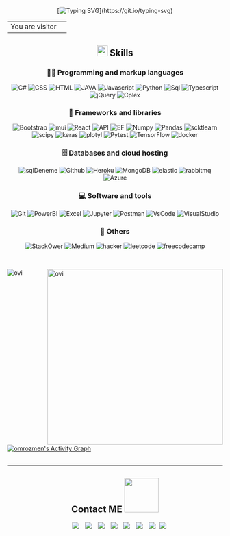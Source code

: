 <div align="center">

[![Typing SVG](https://readme-typing-svg.herokuapp.com?font=Script+MT&size=30&duration=5244&pause=1000&color=338AF7&background=FFFFFF00&center=true&vCenter=true&width=435&lines=Hi+!;Welcome+to+my+Github+profile...!;This+is+Ömer+Özmen..)](https://git.io/typing-svg)

<table>
  <tr>
    <td>You are visitor</td>
    <td><img src="https://profile-counter.glitch.me/omrozmen/count.svg" alt="" /></td>
  </tr>
</table>

## <img src="https://media2.giphy.com/media/QssGEmpkyEOhBCb7e1/giphy.gif?cid=ecf05e47a0n3gi1bfqntqmob8g9aid1oyj2wr3ds3mg700bl&rid=giphy.gif" width ="25"><b> Skills</b>


### 👨‍💻 Programming and markup languages

<p>


![C#](https://custom-icon-badges.demolab.com/badge/C%23-68217A.svg?logo=cs2&logoColor=white)
![CSS](https://img.shields.io/badge/CSS-1572B6.svg?logo=css3&logoColor=white)
![HTML](https://img.shields.io/badge/HTML-E34F26.svg?logo=html5&logoColor=white)
![JAVA](https://custom-icon-badges.demolab.com/badge/Java-007396.svg?logo=java&logoColor=white)
![Javascript](https://img.shields.io/badge/JavaScript-F7DF1E.svg?logo=javascript&logoColor=black)
![Python](https://img.shields.io/badge/Python-14354C.svg?logo=python&logoColor=white)
![Sql](https://custom-icon-badges.demolab.com/badge/SQL-025E8C.svg?logo=database&logoColor=white)
![Typescript](https://img.shields.io/badge/TypeScript-007ACC.svg?logo=typescript&logoColor=white)
![jQuery](https://img.shields.io/badge/jQuery-0769AD.svg?logo=jquery&logoColor=white)
![Cplex](https://img.shields.io/badge/ILOG%20Cplex-052FAD.svg?logo=ibm&logoColor=white)


</p>

### 🧰 Frameworks and libraries

<p>
	

![Bootstrap](https://img.shields.io/badge/Bootstrap-7952B3.svg?logo=bootstrap&logoColor=white)
![mui](https://img.shields.io/badge/MUI-007FFF.svg?logo=mui&logoColor=white)
![React](https://img.shields.io/badge/React-20232a.svg?logo=react&logoColor=%2361DAFB)
![API](https://img.shields.io/badge/API-5C2D91?logo=.net&logoColor=white)
![EF](https://img.shields.io/badge/Entity%20Framework-5C2D91?logo=.net&logoColor=white)
![Numpy](https://img.shields.io/badge/Numpy-013243.svg?logo=numpy&logoColor=white)
![Pandas](https://img.shields.io/badge/Pandas-150458.svg?logo=pandas&logoColor=white)
![scktlearn](https://img.shields.io/badge/Scikit%20Learn-F7931E.svg?logo=scikit-learn&logoColor=white)
![scipy](https://img.shields.io/badge/SciPy-8CAAE6.svg?logo=scipy&logoColor=white)
![keras](https://img.shields.io/badge/Keras-D00000.svg?logo=keras&logoColor=white)
![plotyl](https://img.shields.io/badge/Plotly-3F4F75.svg?logo=plotly&logoColor=white)
![Pytest](https://img.shields.io/badge/Pytest-0A9EDC.svg?logo=pytest&logoColor=white)
![TensorFlow](https://img.shields.io/badge/TensorFlow-FF6F00.svg?logo=TensorFlow&logoColor=white)
![docker](https://img.shields.io/badge/Docker-2496ED?logo=docker&logoColor=white)
	

</p>

### 🗄️ Databases and cloud hosting

<p>
	
![sqlDeneme](https://img.shields.io/badge/MsSql-CC2927.svg?logo=microsoft-sql-server&logoColor=white)
![Github](https://img.shields.io/badge/GitHub%20Pages-327FC7.svg?logo=github&logoColor=white)
![Heroku](https://img.shields.io/badge/Heroku-430098.svg?logo=heroku&logoColor=white)
![MongoDB](https://img.shields.io/badge/MongoDB-4ea94b.svg?logo=mongodb&logoColor=white)
![elastic](https://img.shields.io/badge/Elastic%20Search-005571.svg?logo=elasticsearch&logoColor=white)
![rabbitmq](https://img.shields.io/badge/RabbitMQ-FF6600.svg?logo=rabbitmq&logoColor=white)
![Azure](https://img.shields.io/badge/Azure-0078D4.svg?logo=microsoft-azure&logoColor=white)
	
	
</p>

### 💻 Software and tools

<p>

![Git](https://img.shields.io/badge/Git-F05033.svg?logo=git&logoColor=white)
![PowerBI](https://img.shields.io/badge/Power%20BI-F2C811?logo=Power%20BI&logoColor=white)
![Excel](https://img.shields.io/badge/Excel-217346?logo=microsoft-excel&logoColor=white)
![Jupyter](https://img.shields.io/badge/Jupyter-F37626.svg?logo=Jupyter&logoColor=white)
![Postman](https://img.shields.io/badge/Postman-FF6C37?logo=postman&logoColor=white)
![VsCode](https://img.shields.io/badge/Visual%20Studio%20Code-0078d7.svg?logo=visual-studio-code&logoColor=white)
![VisualStudio](https://img.shields.io/badge/Visual%20Studio-5C2D91.svg?logo=visual-studio&logoColor=white)

</p>
	
### 🧿 Others
	
<p>
	
![StackOwer](https://img.shields.io/badge/-Stack%20Overflow-FE7A16?logo=stack-overflow&logoColor=white)
![Medium](https://img.shields.io/badge/Medium-%2312100E.svg?&logo=medium&logoColor=white)
![hacker](https://img.shields.io/badge/Hacker%20Rank-00EA64.svg?&logo=hackerrank&logoColor=black)
![leetcode](https://img.shields.io/badge/LeetCode-FFA116.svg?&logo=leetcode&logoColor=black)
![freecodecamp](https://img.shields.io/badge/FreeCodeCamp-0A0A23.svg?&logo=freecodecamp&logoColor=white)	
</p>
	
</div>
<br/>




<p><img align="left" src="https://github-readme-stats.vercel.app/api/top-langs?username=omrozmen&show_icons=true&locale=en&layout=compact&theme=radical" alt="ovi" />
</p>
<p>&nbsp;<img align="right" src="https://github-readme-stats.vercel.app/api?username=omrozmen&show_icons=true&locale=en&theme=radical" alt="ovi" width="410" /></p>
<br><br><br><br><br>


<br>

  <br/>
   <a href="https://github.com/omrozmen"><img alt="omrozmen's Activity Graph" src="https://activity-graph.herokuapp.com/graph?username=omrozmen&custom_title=omrozmen's%20Contribution%20Graph&theme=react-dark" /></a>
  <br/>
  <br/>


----

<div align="center">

## <b>Contact ME  </b> <img src="https://media1.giphy.com/media/2wWBH0vXsVUmKtRJOe/giphy.gif?cid=790b7611d893f87bd3677343c7e059e288ef84db4a1cb982&rid=giphy.gif&ct=g" width ="80">

</div>


<p align="center">
 <div align="center"  class="icons-social" style="margin-left: 10px;">
        <a style="margin-left: 10px;"  target="_blank" href="https://www.linkedin.com/in/omrozmen/">
			<img src="https://img.icons8.com/doodle/40/000000/linkedin--v2.png"></a>
        <a style="margin-left: 10px;" target="_blank" href="https://github.com/omrozmen">
		<img src="https://img.icons8.com/doodle/40/000000/github--v1.png"></a>
		<a style="margin-left: 10px;" target="_blank" href="#">
				<img src="https://img.icons8.com/external-tal-revivo-color-tal-revivo/40/000000/external-stack-overflow-is-a-question-and-answer-site-for-professional-logo-color-tal-revivo.png"></a>
	   <a style="margin-left: 10px;" target="_blank" href="https://medium.com/omerozmen">
					<img src="https://img.icons8.com/external-sketchy-juicy-fish/0.6x/external-blog-online-services-sketchy-sketchy-juicy-fish.png"></a>
        <a style="margin-left: 10px;" target="_blank" href="#">
			<img src="https://img.icons8.com/doodle/40/000000/instagram-new--v2.png"></a>
		<a style="margin-left: 10px;" target="_blank" href="#">
			<img src="https://img.icons8.com/doodle/1x/twitter-squared--v2.png" ></a>
		<a style="margin-left: 10px;" target="_blank" href="#">
				<img src="https://img.icons8.com/doodle/1x/youtube--v2.png" ></a>
		<a style="margin-left: 5px;" target="_blank" href="#">
					<img src="https://img.icons8.com/plasticine/0.5x/resume.png" ></a>
      </div>
</p>
